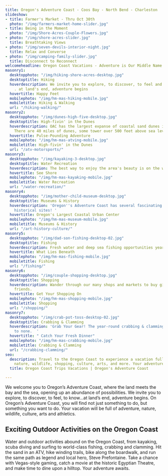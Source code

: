 ```yaml
---
title: Oregon's Adventure Coast - Coos Bay - North Bend - Charleston
slideshow:
- title: Farmer's Market - Thru Oct 30th
  photo: "/img/farmers-market-home-slider.jpg"
- title: Being in the Moment
  photo: "/img/Shore-Acres-Couple-Flowers.jpg"
- photo: "/img/shore-acres-slider.jpg"
  title: Breathtaking Views
- photo: "/img/seven-devils-interior-night.jpg"
  title: Relax and Converse
- photo: "/img/camping-family-slider.jpg"
  title: Disconnect to Reconnect
welcomeheadline: Oregon Coast Vacations - Adventure is Our Middle Name
masonry1:
  desktopphoto: "/img/hiking-shore-acres-desktop.jpg"
  desktoptitle: Hiking
  hoverdescription: We invite you to explore, to discover, to feel and to know . .
    . at land's end, adventure begins
  hovertitle: Happy Feet
  mobilephoto: "/img/hm-mas-hiking-mobile.jpg"
  mobiletitle: Hiking & Walking
  url: "/hiking-walking/"
masonry2:
  desktopphoto: "/img/dunes-high-five-desktop.jpg"
  desktoptitle: High-fivin' in the Dunes
  hoverdescription: OAC has the largest expanse of coastal sand dunes in North America.
    There are 40 miles of dunes, some tower over 500 feet above sea level.
  hovertitle: Pulse-Pounding Adventure
  mobilephoto: "/img/hm-mas-atving-mobile.jpg"
  mobiletitle: High-fivin' in the Dunes
  url: "/atv-motorsports/"
masonry3:
  desktopphoto: "/img/kayaking-3-desktop.jpg"
  desktoptitle: Water Recreation
  hoverdescription: The best way to enjoy the area's beauty is on the water.
  hovertitle: See Shore
  mobilephoto: "/img/hm-mas-kayaking-mobile.jpg"
  mobiletitle: Water Recreation
  url: "/water-recreation/"
masonry4:
  desktopphoto: "/img/mother-child-museum-desktop.jpg"
  desktoptitle: Museums & History
  hoverdescription: 'Oregon''s Adventure Coast has several fascinating museums and
    historical sites! '
  hovertitle: Oregon's Largest Coastal Urban Center
  mobilephoto: "/img/hm-mas-museum-mobile.jpg"
  mobiletitle: Museums & History
  url: "/art-history-culture/"
masonry5:
  desktopphoto: "/img/dad-son-fishing-desktop-02.jpg"
  desktoptitle: Fishing
  hoverdescription: Fresh water and deep sea fishing opportunities year 'round.
  hovertitle: What Lies Beneath
  mobilephoto: "/img/hm-mas-fishing-mobile.jpg"
  mobiletitle: Fishing
  url: "/fishing/"
masonry6:
  desktopphoto: "/img/couple-shopping-desktop.jpg"
  desktoptitle: Shopping
  hoverdescription: Wander through our many shops and markets to buy gifts for your
    friends.
  hovertitle: Get Your Shopping On
  mobilephoto: "/img/hm-mas-shopping-mobile.jpg"
  mobiletitle: Shopping
  url: "/shopping/"
masonry7:
  desktopphoto: "/img/crab-pot-toss-desktop-02.jpg"
  desktoptitle: Crabbing & Clamming
  hoverdescription: 'Grab Your Gear! The year-round crabbing & clamming here is second
    to none.  '
  hovertitle: " Catch Your Fresh Dinner"
  mobilephoto: "/img/hm-mas-crabbing-mobile.jpg"
  mobiletitle: Crabbing & Clamming
  url: "/crabbing-clamming/"
seo:
  description: Travel to the Oregon Coast to experience a vacation full of adventure,
    nature, wildlife, shopping, culture, arts, and more. Your adventure awaits!
  title: Oregon Coast Trips Vacations | Oregon's Adventure Coast

---
```

We welcome you to Oregon’s Adventure Coast, where the land meets the bay and the sea, opening up an abundance of possibilities. We invite you to explore, to discover, to feel, to know…at land’s end, adventure begins. On Oregon’s Adventure Coast, you will find not just something to do, but something you want to do. Your vacation will be full of adventure, nature, wildlife, culture, arts and athletics.

## Exciting Outdoor Activities on the Oregon Coast

Water and outdoor activities abound on the Oregon Coast, from kayaking, scuba diving and surfing to world-class fishing, crabbing and clamming. Hit the sand in an ATV, hike winding trails, bike along the boardwalk, and run the same path as legend and local hero, Steve Prefontaine. Take a chance with Vegas-style gaming, catch a movie at the historic Egyptian Theatre, and make time to dine upon a hilltop. Your adventure awaits.